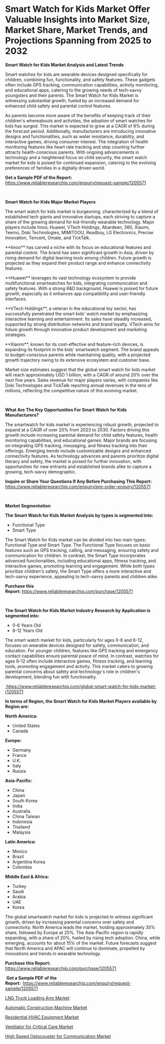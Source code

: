 <p><h1>Smart Watch for Kids Market Offer Valuable Insights into Market Size, Market Share, Market Trends, and Projections Spanning from 2025 to 2032</h1></p><p><strong>Smart Watch for Kids Market Analysis and Latest Trends</strong></p>
<p><p>Smart watches for kids are wearable devices designed specifically for children, combining fun, functionality, and safety features. These gadgets often include GPS tracking, communication capabilities, activity monitoring, and educational apps, catering to the growing needs of tech-savvy youngsters and their parents. The Smart Watch for Kids Market is witnessing substantial growth, fueled by an increased demand for enhanced child safety and parental control features. </p><p>As parents become more aware of the benefits of keeping track of their children's whereabouts and activities, the adoption of smart watches for kids has surged. This market is expected to grow at a CAGR of 9% during the forecast period. Additionally, manufacturers are introducing innovative designs and functionalities, such as water resistance, durability, and interactive games, driving consumer interest. The integration of health monitoring features like heart rate tracking and step counting further attracts health-conscious parents. With ongoing advancements in technology and a heightened focus on child security, the smart watch market for kids is poised for continued expansion, catering to the evolving preferences of families in a digitally driven world.</p></p>
<p><strong>Get a Sample PDF of the Report:&nbsp;</strong> <a href="https://www.reliableresearchiq.com/enquiry/request-sample/1205571?utm_campaign=1896&utm_medium=2&utm_source=Github&utm_content=ia&utm_term=26032025&utm_id=smart-watch-for-kids">https://www.reliableresearchiq.com/enquiry/request-sample/1205571</a></p>
<p>&nbsp;</p>
<p><strong>Smart Watch for Kids Major Market Players</strong></p>
<p><p>The smart watch for kids market is burgeoning, characterized by a blend of established tech giants and innovative startups, each striving to capture a share of the growing demand for kid-friendly wearable technology. Major players include Imoo, Huawei, VTech Holdings, Abardeen, 360, Xiaomi, Teemo, Doki Technologies, MIMITOOU, Readboy, LG Electronics, Precise Innovation, Tencent, Omate, and TickTalk.</p><p>**Imoo** has carved a niche with its focus on educational features and parental control. The brand has seen significant growth in Asia, driven by rising demand for digital learning tools among children. Future growth is projected as they expand their product range and enhance connectivity features.</p><p>**Huawei** leverages its vast technology ecosystem to provide multifunctional smartwatches for kids, integrating communication and safety features. With a strong R&D background, Huawei is poised for future growth, especially as it enhances app compatibility and user-friendly interfaces.</p><p>**VTech Holdings**, a veteran in the educational toy sector, has successfully penetrated the smart kids' watch market by emphasizing interactive learning and entertainment. Its sales have steadily increased, supported by strong distribution networks and brand loyalty. VTech aims for future growth through innovative product development and marketing strategies.</p><p>**Xiaomi**, known for its cost-effective and feature-rich devices, is expanding its footprint in the kids' smartwatch segment. The brand appeals to budget-conscious parents while maintaining quality, with a projected growth trajectory owing to its extensive ecosystem and customer base.</p><p>Market size estimates suggest that the global smart watch for kids market will reach approximately USD 1 billion, with a CAGR of around 20% over the next five years. Sales revenue for major players varies, with companies like Doki Technologies and TickTalk reporting annual revenues in the tens of millions, reflecting the competitive nature of this evolving market.</p></p>
<p>&nbsp;</p>
<p><strong>What Are The Key Opportunities For Smart Watch for Kids Manufacturers?</strong></p>
<p><p>The smartwatch for kids market is experiencing robust growth, projected to expand at a CAGR of over 20% from 2023 to 2030. Factors driving this growth include increasing parental demand for child safety features, health monitoring capabilities, and educational games. Major brands are focusing on integrating GPS tracking, messaging, and fitness tracking into their offerings. Emerging trends include customizable designs and enhanced connectivity features. As technology advances and parents prioritize digital literacy and safety, the market is poised for further innovation, with opportunities for new entrants and established brands alike to capture a growing, tech-savvy demographic.</p></p>
<p><strong>Inquire or Share Your Questions If Any Before Purchasing This Report:</strong> <a href="https://www.reliableresearchiq.com/enquiry/pre-order-enquiry/1205571?utm_campaign=1896&utm_medium=2&utm_source=Github&utm_content=ia&utm_term=26032025&utm_id=smart-watch-for-kids">https://www.reliableresearchiq.com/enquiry/pre-order-enquiry/1205571</a></p>
<p>&nbsp;</p>
<p><strong>Market Segmentation</strong></p>
<p><strong>The Smart Watch for Kids Market Analysis by types is segmented into:</strong></p>
<p><ul><li>Functional Type</li><li>Smart Type</li></ul></p>
<p><p>The Smart Watch for Kids market can be divided into two main types: Functional Type and Smart Type. The Functional Type focuses on basic features such as GPS tracking, calling, and messaging, ensuring safety and communication for children. In contrast, the Smart Type incorporates advanced functionalities, including educational apps, fitness tracking, and interactive games, promoting learning and engagement. While both types prioritize children's safety, the Smart Type offers a more interactive and tech-savvy experience, appealing to tech-savvy parents and children alike.</p></p>
<p><strong>Purchase this Report:&nbsp;</strong><a href="https://www.reliableresearchiq.com/purchase/1205571?utm_campaign=1896&utm_medium=2&utm_source=Github&utm_content=ia&utm_term=26032025&utm_id=smart-watch-for-kids">https://www.reliableresearchiq.com/purchase/1205571</a></p>
<p>&nbsp;</p>
<p><strong>The Smart Watch for Kids Market Industry Research by Application is segmented into:</strong></p>
<p><ul><li>0-6 Years Old</li><li>6-12 Years Old</li></ul></p>
<p><p>The smart watch market for kids, particularly for ages 0-6 and 6-12, focuses on wearable devices designed for safety, communication, and education. For younger children, features like GPS tracking and emergency contact capabilities ensure parental peace of mind. In contrast, watches for ages 6-12 often include interactive games, fitness tracking, and learning tools, promoting engagement and activity. This market caters to growing parental concerns about safety and technology's role in children's development, blending fun with functionality.</p></p>
<p><a href="https://www.reliableresearchiq.com/global-smart-watch-for-kids-market-r1205571?utm_campaign=1896&utm_medium=2&utm_source=Github&utm_content=ia&utm_term=26032025&utm_id=smart-watch-for-kids">&nbsp;https://www.reliableresearchiq.com/global-smart-watch-for-kids-market-r1205571</a></p>
<p><strong>In terms of Region, the Smart Watch for Kids Market Players available by Region are:</strong></p>
<p>
    <p> <strong> North America: </strong>
        <ul>
            <li>United States</li>
            <li>Canada</li>
        </ul>
        </p> 
    <p> <strong> Europe: </strong>
        <ul>
            <li>Germany</li>
            <li>France</li>
            <li>U.K.</li>
            <li>Italy</li>
            <li>Russia</li>
        </ul>
        </p> 
    <p> <strong> Asia-Pacific: </strong>
        <ul>
            <li>China</li>
            <li>Japan</li>
            <li>South Korea</li>
            <li>India</li>
            <li>Australia</li>
            <li>China Taiwan</li>
            <li>Indonesia</li>
            <li>Thailand</li>
            <li>Malaysia</li>
        </ul>
        </p> 
    <p> <strong> Latin America: </strong>
        <ul>
            <li>Mexico</li>
            <li>Brazil</li>
            <li>Argentina Korea</li>
            <li>Colombia</li>
        </ul>
        </p> 
    <p> <strong> Middle East & Africa: </strong>
        <ul>
            <li>Turkey</li>
            <li>Saudi</li>
            <li>Arabia</li>
            <li>UAE</li>
            <li>Korea</li>
        </ul>
    </p>
    </p>
<p><p>The global smartwatch market for kids is projected to witness significant growth, driven by increasing parental concerns over safety and connectivity. North America leads the market, holding approximately 35% share, followed by Europe at 25%. The Asia-Pacific region is rapidly expanding, with a share of 20%, fueled by rising tech adoption. China, while emerging, accounts for about 15% of the market. Future forecasts suggest that North America and APAC will continue to dominate, propelled by innovations and trends in wearable technology.</p></p>
<p><strong>Purchase this Report: </strong><a href="https://www.reliableresearchiq.com/purchase/1205571?utm_campaign=1896&utm_medium=2&utm_source=Github&utm_content=ia&utm_term=26032025&utm_id=smart-watch-for-kids">https://www.reliableresearchiq.com/purchase/1205571</a></p>
<p>&nbsp;<strong>Get a Sample PDF of the Report:&nbsp;&nbsp;</strong><a href="https://www.reliableresearchiq.com/enquiry/request-sample/1205571?utm_campaign=1896&utm_medium=2&utm_source=Github&utm_content=ia&utm_term=26032025&utm_id=smart-watch-for-kids">https://www.reliableresearchiq.com/enquiry/request-sample/1205571</a></p>
<p><strong></strong></p>
<p><p><a href="https://www.linkedin.com/pulse/projected-cagr-64-lng-truck-loading-arm-market-report-helps-cki3f?utm_campaign=1896&utm_medium=2&utm_source=Github&utm_content=ia&utm_term=26032025&utm_id=smart-watch-for-kids">LNG Truck Loading Arm Market</a></p><p><a href="https://www.linkedin.com/pulse/automatic-construction-machine-market-size-share-analysis-7nbkf?utm_campaign=1896&utm_medium=2&utm_source=Github&utm_content=ia&utm_term=26032025&utm_id=smart-watch-for-kids">Automatic Construction Machine Market</a></p><p><a href="https://www.linkedin.com/pulse/explore-residential-hvac-equipment-markets-growth-trajectory-wwldf?utm_campaign=1896&utm_medium=2&utm_source=Github&utm_content=ia&utm_term=26032025&utm_id=smart-watch-for-kids">Residential HVAC Equipment Market</a></p><p><a href="https://github.com/artussavasrv/Market-Research-Report-List-1/blob/main/ventilator-for-critical-care-market.md?utm_campaign=1896&utm_medium=2&utm_source=Github&utm_content=ia&utm_term=26032025&utm_id=smart-watch-for-kids">Ventilator for Critical Care Market</a></p><p><a href="https://github.com/yosenadhler/Market-Research-Report-List-1/blob/main/high-speed-optocoupler-for-communication-market.md?utm_campaign=1896&utm_medium=2&utm_source=Github&utm_content=ia&utm_term=26032025&utm_id=smart-watch-for-kids">High Speed Optocoupler for Communication Market</a></p></p>